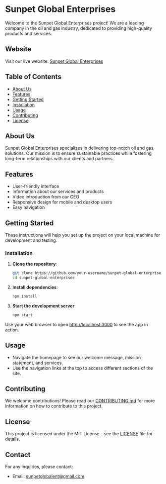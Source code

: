 # Sunpet Global Enterprises  

Welcome to the Sunpet Global Enterprises project! We are a leading company in the oil and gas industry, dedicated to providing high-quality products and services.  

## Website  

Visit our live website: [Sunpet Global Enterprises](https://sunpet-global-enterprises.netlify.app/)   

## Table of Contents  

- [About Us](#about-us)  
- [Features](#features)  
- [Getting Started](#getting-started)  
- [Installation](#installation)  
- [Usage](#usage)  
- [Contributing](#contributing)  
- [License](#license)  

## About Us  

Sunpet Global Enterprises specializes in delivering top-notch oil and gas solutions. Our mission is to ensure sustainable practices while fostering long-term relationships with our clients and partners.  

## Features  

- User-friendly interface  
- Information about our services and products  
- Video introduction from our CEO  
- Responsive design for mobile and desktop users  
- Easy navigation  

## Getting Started  

These instructions will help you set up the project on your local machine for development and testing.  

### Installation  

1. **Clone the repository**:  
    ```bash  
    git clone https://github.com/your-username/sunpet-global-enterprises.git  
    cd sunpet-global-enterprises  
    ```  

2. **Install dependencies**:  
    ```bash  
    npm install  
    ```  

3. **Start the development server**:  
    ```bash  
    npm start  
    ```  

Use your web browser to open [http://localhost:3000](http://localhost:3000) to see the app in action.  

## Usage  

- Navigate the homepage to see our welcome message, mission statement, and services.  
- Use the navigation links at the top to access different sections of the site.  

## Contributing  

We welcome contributions! Please read our [CONTRIBUTING.md](CONTRIBUTING.md) for more information on how to contribute to this project.  

## License  

This project is licensed under the MIT License - see the [LICENSE](LICENSE) file for details.  

## Contact  

For any inquiries, please contact:  
- Email: sunpetglobalent@gmail.com
